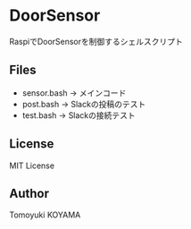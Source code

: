 # DoorSensor

RaspiでDoorSensorを制御するシェルスクリプト

## Files

- sensor.bash -> メインコード
- post.bash -> Slackの投稿のテスト
- test.bash -> Slackの接続テスト

## License

MIT License

## Author

Tomoyuki KOYAMA
